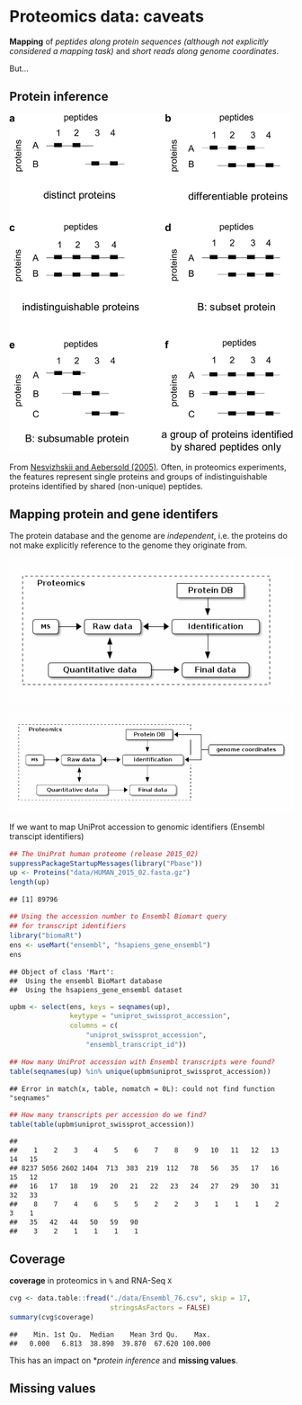 # Proteomics data: caveats

**Mapping** of *peptides along protein sequences (although not
  explicitly considered a mapping task)* and *short reads along genome
  coordinates*.

But...

## Protein inference

![Basic peptide grouping](./figures/F5.large.jpg)

From
[Nesvizhskii and Aebersold (2005)](http://www.ncbi.nlm.nih.gov/pubmed/16009968). Often,
in proteomics experiments, the features represent single proteins and
groups of indistinguishable proteins identified by shared (non-unique)
peptides.

## Mapping protein and gene identifers

The protein database and the genome are _independent_, i.e. the
proteins do not make explicitly reference to the genome they originate
from.

![DB in proteomics](./figures/indep-prot-db.png)

![DB in proteomics](./figures/gen-prot-db.png)

If we want to map UniProt accession to genomic identifiers (Ensembl
transcipt identifiers)


```r
## The UniProt human proteome (release 2015_02)
suppressPackageStartupMessages(library("Pbase"))
up <- Proteins("data/HUMAN_2015_02.fasta.gz")
length(up)
```

```
## [1] 89796
```

```r
## Using the accession number to Ensembl Biomart query
## for transcript identifiers
library("biomaRt")
ens <- useMart("ensembl", "hsapiens_gene_ensembl")
ens
```

```
## Object of class 'Mart':
##  Using the ensembl BioMart database
##  Using the hsapiens_gene_ensembl dataset
```

```r
upbm <- select(ens, keys = seqnames(up),
               keytype = "uniprot_swissprot_accession",
               columns = c(
                   "uniprot_swissprot_accession",
                   "ensembl_transcript_id"))
```


```r
## How many UniProt accession with Ensembl transcripts were found?
table(seqnames(up) %in% unique(upbm$uniprot_swissprot_accession))
```

```
## Error in match(x, table, nomatch = 0L): could not find function "seqnames"
```


```r
## How many transcripts per accession do we find?
table(table(upbm$uniprot_swissprot_accession))
```

```
## 
##    1    2    3    4    5    6    7    8    9   10   11   12   13   14   15 
## 8237 5056 2602 1404  713  383  219  112   78   56   35   17   16   15   12 
##   16   17   18   19   20   21   22   23   24   27   29   30   31   32   33 
##    8    7    4    6    5    5    2    2    3    1    1    1    2    3    1 
##   35   42   44   50   59   90 
##    3    2    1    1    1    1
```

## Coverage

**coverage** in proteomics in `%` and RNA-Seq `X`


```r
cvg <- data.table::fread("./data/Ensembl_76.csv", skip = 17,
                         stringsAsFactors = FALSE)
summary(cvg$coverage)
```

```
##    Min. 1st Qu.  Median    Mean 3rd Qu.    Max. 
##   0.000   6.813  38.890  39.870  67.620 100.000
```

This has an impact on **protein inference* and **missing values**.

## Missing values


